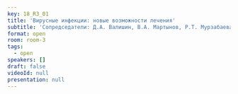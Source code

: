 ```yaml
---
key: 18_R3_01
title: 'Вирусные инфекции: новые возможности лечения'
subtitle: 'Сопредседатели: Д.А. Валишин, В.А. Мартынов, Р.Т. Мурзабаева, Г.М. Хасанова'
format: open
room: room-3
tags:
  - open
speakers: []
draft: false
videoId: null
presentation: null
---
```

